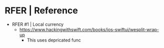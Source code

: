 #  RFER | Reference

- RFER #1 | Local currency
    - https://www.hackingwithswift.com/books/ios-swiftui/wesplit-wrap-up
        - This uses depricated func

